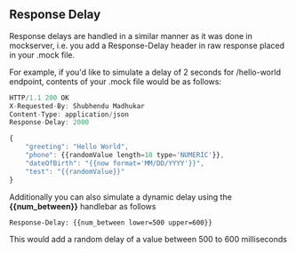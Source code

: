 ## Response Delay

Response delays are handled in a similar manner as it was done in mockserver, i.e. you add a Response-Delay header in raw response placed in your .mock file.

For example, if you'd like to simulate a delay of 2 seconds for /hello-world endpoint, contents of your .mock file would be as follows:

```javascript
HTTP/1.1 200 OK
X-Requested-By: Shubhendu Madhukar
Content-Type: application/json
Response-Delay: 2000

{
    "greeting": "Hello World",
    "phone": {{randomValue length=10 type='NUMERIC'}},
    "dateOfBirth": "{{now format='MM/DD/YYYY'}}",
    "test": "{{randomValue}}"
}
```

Additionally you can also simulate a dynamic delay using the **{{num_between}}** handlebar as follows

```
Response-Delay: {{num_between lower=500 upper=600}}
```

This would add a random delay of a value between 500 to 600 milliseconds

